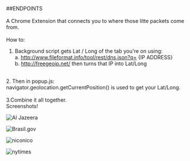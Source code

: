 ##ENDPOINTS
<br>
<br>
A Chrome Extension that connects you to where those litte packets come from.
<br>
<br>
How to:<br>
1. Background script gets Lat / Long of the tab you're on using:<br>
	a. http://www.fileformat.info/tool/rest/dns.json?q= {IP ADDRESS}<br>
	b. http://freegeoip.net/ then turns that IP into Lat/Long<br>
<br>
2. Then in popup.js:<br>
navigator.geolocation.getCurrentPosition() is used to get your Lat/Long.<br>
<br>
3.Combine it all together. 
<br>
Screenshots!
<br>

![Al Jazeera](https://raw.github.com/mackhowell/Appropriating-Interaction-Technologies/master/images/hot-to-find-a-website-aljazeera.png)

![Brasil.gov](https://raw.github.com/mackhowell/Appropriating-Interaction-Technologies/master/images/hot-to-find-a-website-brazil.png)

![niconico](https://raw.github.com/mackhowell/Appropriating-Interaction-Technologies/master/images/hot-to-find-a-website-niconico.png)

![nytimes](https://raw.github.com/mackhowell/Appropriating-Interaction-Technologies/master/images/hot-to-find-a-website-nytimes.png)
